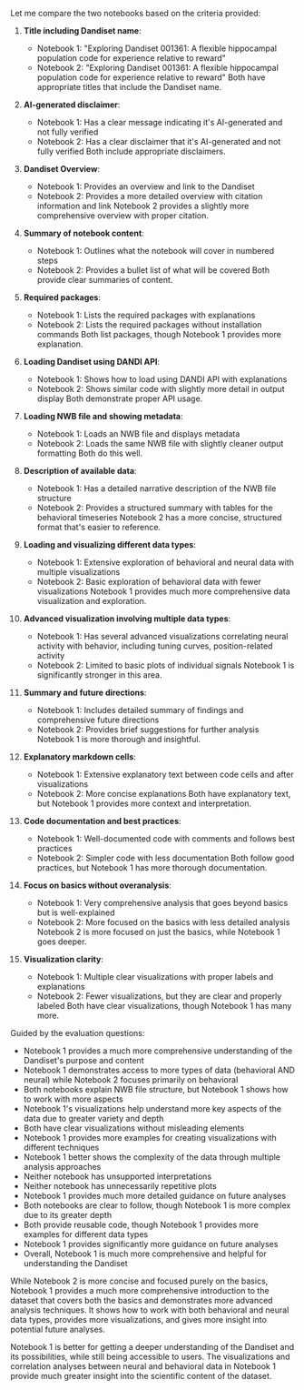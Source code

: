 Let me compare the two notebooks based on the criteria provided:

1. **Title including Dandiset name**:
   - Notebook 1: "Exploring Dandiset 001361: A flexible hippocampal population code for experience relative to reward"
   - Notebook 2: "Exploring Dandiset 001361: A flexible hippocampal population code for experience relative to reward"
   Both have appropriate titles that include the Dandiset name.

2. **AI-generated disclaimer**:
   - Notebook 1: Has a clear message indicating it's AI-generated and not fully verified
   - Notebook 2: Has a clear disclaimer that it's AI-generated and not fully verified
   Both include appropriate disclaimers.

3. **Dandiset Overview**:
   - Notebook 1: Provides an overview and link to the Dandiset
   - Notebook 2: Provides a more detailed overview with citation information and link
   Notebook 2 provides a slightly more comprehensive overview with proper citation.

4. **Summary of notebook content**:
   - Notebook 1: Outlines what the notebook will cover in numbered steps
   - Notebook 2: Provides a bullet list of what will be covered
   Both provide clear summaries of content.

5. **Required packages**:
   - Notebook 1: Lists the required packages with explanations
   - Notebook 2: Lists the required packages without installation commands
   Both list packages, though Notebook 1 provides more explanation.

6. **Loading Dandiset using DANDI API**:
   - Notebook 1: Shows how to load using DANDI API with explanations
   - Notebook 2: Shows similar code with slightly more detail in output display
   Both demonstrate proper API usage.

7. **Loading NWB file and showing metadata**:
   - Notebook 1: Loads an NWB file and displays metadata
   - Notebook 2: Loads the same NWB file with slightly cleaner output formatting
   Both do this well.

8. **Description of available data**:
   - Notebook 1: Has a detailed narrative description of the NWB file structure
   - Notebook 2: Provides a structured summary with tables for the behavioral timeseries
   Notebook 2 has a more concise, structured format that's easier to reference.

9. **Loading and visualizing different data types**:
   - Notebook 1: Extensive exploration of behavioral and neural data with multiple visualizations
   - Notebook 2: Basic exploration of behavioral data with fewer visualizations
   Notebook 1 provides much more comprehensive data visualization and exploration.

10. **Advanced visualization involving multiple data types**:
    - Notebook 1: Has several advanced visualizations correlating neural activity with behavior, including tuning curves, position-related activity
    - Notebook 2: Limited to basic plots of individual signals
    Notebook 1 is significantly stronger in this area.

11. **Summary and future directions**:
    - Notebook 1: Includes detailed summary of findings and comprehensive future directions
    - Notebook 2: Provides brief suggestions for further analysis
    Notebook 1 is more thorough and insightful.

12. **Explanatory markdown cells**:
    - Notebook 1: Extensive explanatory text between code cells and after visualizations
    - Notebook 2: More concise explanations
    Both have explanatory text, but Notebook 1 provides more context and interpretation.

13. **Code documentation and best practices**:
    - Notebook 1: Well-documented code with comments and follows best practices
    - Notebook 2: Simpler code with less documentation
    Both follow good practices, but Notebook 1 has more thorough documentation.

14. **Focus on basics without overanalysis**:
    - Notebook 1: Very comprehensive analysis that goes beyond basics but is well-explained
    - Notebook 2: More focused on the basics with less detailed analysis
    Notebook 2 is more focused on just the basics, while Notebook 1 goes deeper.

15. **Visualization clarity**:
    - Notebook 1: Multiple clear visualizations with proper labels and explanations
    - Notebook 2: Fewer visualizations, but they are clear and properly labeled
    Both have clear visualizations, though Notebook 1 has many more.

Guided by the evaluation questions:

- Notebook 1 provides a much more comprehensive understanding of the Dandiset's purpose and content
- Notebook 1 demonstrates access to more types of data (behavioral AND neural) while Notebook 2 focuses primarily on behavioral
- Both notebooks explain NWB file structure, but Notebook 1 shows how to work with more aspects
- Notebook 1's visualizations help understand more key aspects of the data due to greater variety and depth
- Both have clear visualizations without misleading elements
- Notebook 1 provides more examples for creating visualizations with different techniques
- Notebook 1 better shows the complexity of the data through multiple analysis approaches
- Neither notebook has unsupported interpretations
- Neither notebook has unnecessarily repetitive plots
- Notebook 1 provides much more detailed guidance on future analyses
- Both notebooks are clear to follow, though Notebook 1 is more complex due to its greater depth
- Both provide reusable code, though Notebook 1 provides more examples for different data types
- Notebook 1 provides significantly more guidance on future analyses
- Overall, Notebook 1 is much more comprehensive and helpful for understanding the Dandiset

While Notebook 2 is more concise and focused purely on the basics, Notebook 1 provides a much more comprehensive introduction to the dataset that covers both the basics and demonstrates more advanced analysis techniques. It shows how to work with both behavioral and neural data types, provides more visualizations, and gives more insight into potential future analyses.

Notebook 1 is better for getting a deeper understanding of the Dandiset and its possibilities, while still being accessible to users. The visualizations and correlation analyses between neural and behavioral data in Notebook 1 provide much greater insight into the scientific content of the dataset.